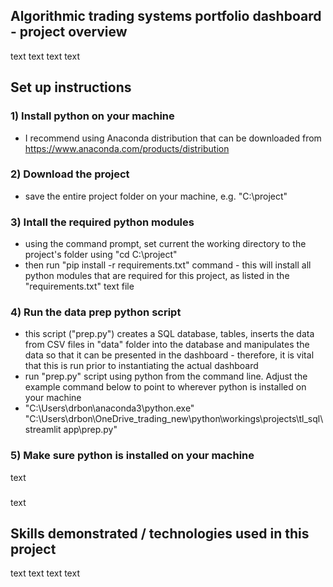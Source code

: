 ## Algorithmic trading systems portfolio dashboard - project overview
text
text
text
text

## Set up instructions
### 1) Install python on your machine
- I recommend using Anaconda distribution that can be downloaded from https://www.anaconda.com/products/distribution
### 2) Download the project
- save the entire project folder on your machine, e.g. "C:\project"
### 3) Intall the required python modules
- using the command prompt, set current the working directory to the project's folder using "cd C:\project"
- then run "pip install -r requirements.txt" command - this will install all python modules that are required for this project, as listed in the "requirements.txt" text file
### 4) Run the data prep python script
- this script ("prep.py") creates a SQL database, tables, inserts the data from CSV files in "data" folder into the database and manipulates the data so that it can be presented in the dashboard - therefore, it is vital that this is run prior to instantiating the actual dashboard
- run "prep.py" script using python from the command line. Adjust the example command below to point to wherever python is installed on your machine  
- "C:\Users\drbon\anaconda3\python.exe" "C:\Users\drbon\OneDrive\_trading_new\python\workings\projects\tl_sql\streamlit app\prep.py"
### 5) Make sure python is installed on your machine
text
###
text

## Skills demonstrated / technologies used in this project
text
text
text
text
